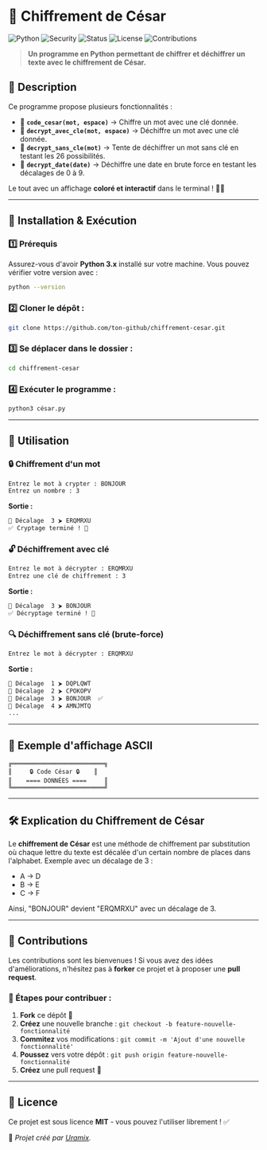 # 🔐 Chiffrement de César

![Python](https://img.shields.io/badge/Python-3.x-blue?style=for-the-badge&logo=python)
![Security](https://img.shields.io/badge/Security-Cryptography-red?style=for-the-badge)
![Status](https://img.shields.io/badge/Status-complete-vert?style=for-the-badge)
![License](https://img.shields.io/badge/License-MIT-yellow?style=for-the-badge)
![Contributions](https://img.shields.io/badge/Contributions-Faucheur/Baptium-white?style=for-the-badge)

> **Un programme en Python permettant de chiffrer et déchiffrer un texte avec le chiffrement de César.**

## 📜 **Description**
Ce programme propose plusieurs fonctionnalités :

- 🔹 **`code_cesar(mot, espace)`** → Chiffre un mot avec une clé donnée.
- 🔹 **`decrypt_avec_cle(mot, espace)`** → Déchiffre un mot avec une clé donnée.
- 🔹 **`decrypt_sans_cle(mot)`** → Tente de déchiffrer un mot sans clé en testant les 26 possibilités.
- 🔹 **`decrypt_date(date)`** → Déchiffre une date en brute force en testant les décalages de 0 à 9.

Le tout avec un affichage **coloré et interactif** dans le terminal ! 🎨✨

---

## 🚀 **Installation & Exécution**

### 1️⃣ Prérequis
Assurez-vous d'avoir **Python 3.x** installé sur votre machine. Vous pouvez vérifier votre version avec :
```sh
python --version
```

### 2️⃣ Cloner le dépôt :
```sh
git clone https://github.com/ton-github/chiffrement-cesar.git
```

### 3️⃣ Se déplacer dans le dossier :
```sh
cd chiffrement-cesar
```

### 4️⃣ Exécuter le programme :
```sh
python3 césar.py
```

---

## 🎯 **Utilisation**

### 🔒 **Chiffrement d'un mot**
```sh
Entrez le mot à crypter : BONJOUR
Entrez un nombre : 3
```
**Sortie :**
```sh
🔑 Décalage  3 ⮞ ERQMRXU
✅ Cryptage terminé ! 🎉
```

### 🔓 **Déchiffrement avec clé**
```sh
Entrez le mot à décrypter : ERQMRXU
Entrez une clé de chiffrement : 3
```
**Sortie :**
```sh
🔑 Décalage  3 ⮞ BONJOUR
✅ Décryptage terminé ! 🎉
```

### 🔍 **Déchiffrement sans clé (brute-force)**
```sh
Entrez le mot à décrypter : ERQMRXU
```
**Sortie :**
```sh
🔑 Décalage  1 ⮞ DQPLQWT
🔑 Décalage  2 ⮞ CPOKOPV
🔑 Décalage  3 ⮞ BONJOUR  ✅
🔑 Décalage  4 ⮞ AMNJMTQ
...
```

---

## 📌 **Exemple d'affichage ASCII**

```
╔══════════════════════════╗
║     🔒 Code César 🔒    ║
║    ==== DONNÉES ====     ║
╚══════════════════════════╝
```

---

## 🛠 **Explication du Chiffrement de César**
Le **chiffrement de César** est une méthode de chiffrement par substitution où chaque lettre du texte est décalée d'un certain nombre de places dans l'alphabet. Exemple avec un décalage de 3 :

- A → D
- B → E
- C → F

Ainsi, "BONJOUR" devient "ERQMRXU" avec un décalage de 3.


---

## 🤝 **Contributions**
Les contributions sont les bienvenues ! Si vous avez des idées d'améliorations, n'hésitez pas à **forker** ce projet et à proposer une **pull request**.

### 📌 Étapes pour contribuer :
1. **Fork** ce dépôt 🍴
2. **Créez** une nouvelle branche : `git checkout -b feature-nouvelle-fonctionnalité`
3. **Commitez** vos modifications : `git commit -m 'Ajout d'une nouvelle fonctionnalité'`
4. **Poussez** vers votre dépôt : `git push origin feature-nouvelle-fonctionnalité`
5. **Créez** une pull request 🔄

---

## 📜 **Licence**
Ce projet est sous licence **MIT** - vous pouvez l'utiliser librement ! ✅

🚀 *Projet créé par [Uramix](https://github.com/Uramix2/).*

